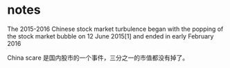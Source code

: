 # notes

The 2015-2016 Chinese stock market turbulence began with the popping of the stock market bubble on 12 June 2015[1] and ended in early February 2016

China scare 是国内股市的一个事件，三分之一的市值都没有掉了。